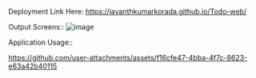 
Deployment Link Here: https://jayanthkumarkorada.github.io/Todo-web/

Output Screens:: 
![image](https://github.com/user-attachments/assets/9740663f-6c6e-4f94-a50a-2abcfca8ef2c)

Application Usage::

https://github.com/user-attachments/assets/f16cfe47-4bba-4f7c-8623-e63a42b40115

